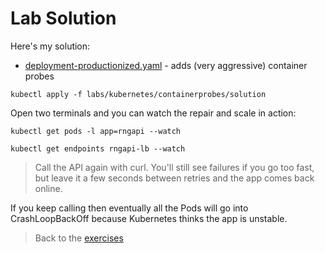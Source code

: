 # Lab Solution

Here's my solution:

- [deployment-productionized.yaml](solution/deployment-productionized.yaml) - adds (very aggressive) container probes

```
kubectl apply -f labs/kubernetes/containerprobes/solution
```

Open two terminals and you can watch the repair and scale in action:

```
kubectl get pods -l app=rngapi --watch

kubectl get endpoints rngapi-lb --watch
```

> Call the API again with curl. You'll still see failures if you go too fast, but leave it a few seconds between retries and the app comes back online.

If you keep calling then eventually all the Pods will go into CrashLoopBackOff because Kubernetes thinks the app is unstable.


> Back to the [exercises](README.md)